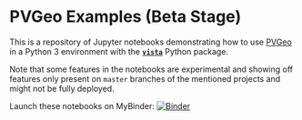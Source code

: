 # PVGeo Examples (Beta Stage)

This is a repository of Jupyter notebooks demonstrating how to use
[PVGeo](https://github.com/OpenGeoVis/PVGeo) in a Python 3 environment with
the [**`vista`**](https://github.com/akaszynski/vista) Python package.


Note that some features in the notebooks are experimental and showing off features
only present on `master` branches of the mentioned projects and might not be
fully deployed.


Launch these notebooks on MyBinder: [![Binder](https://mybinder.org/badge_logo.svg)](https://mybinder.org/v2/gh/OpenGeoVis/PVGeo-Examples/master)
